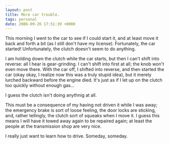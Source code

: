 ```yaml
---
layout: post
title: More car trouble.
tags: personal
date: 2006-09-26 17:51:39 +0000
---
```


This morning I went to the car to see if I could start it, and at least move it back and forth a bit (as I still don't have my license).  Fortunately, the car started!  Unfortunately, the clutch doesn't seem to do anything.

I am holding down the clutch while the car starts, but then I can't shift into reverse: all I hear is gear-grinding.  I can't shift into first at all; the knob won't even move there.  With the car off, I shifted into reverse, and then started the car (okay okay, I realize now this was a truly stupid idea), but it merely lurched backward before the engine died.  It's just as if I let up on the clutch too quickly without enough gas...

I guess the clutch isn't doing anythnig at all.

This must be a consequence of my having not driven it while I was away; the emergency brake is sort of loose feeling, the door locks are sticking, and, rather tellingly, the clutch sort of squeaks when I move it.  I guess this means I will have it towed away again to be repaired again; at least the people at the transmission shop are very nice.

I really just want to learn how to drive.  Someday, someday.

